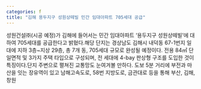 ```yaml
---
categories: f
title: "김해 용두지구 성원상떼빌 민간 임대아파트 705세대 공급"
---
```

성원건설㈜(시공 예정)가 김해에 들어서는 민간 임대아파트 ‘용두지구 성원상떼빌’에 대하여 705세대를 공급한다고 밝혔다.해당 단지는 경상남도 김해시 내덕동 67-1번지 일대에 지하 3층~지상 29층, 총 7개 동, 705세대 규모로 완성될 예정이다. 전용 84㎡ 단일면적 및 3가지 주택 타입으로 구성되며, 전 세대에 4-bay 판상형 구조를 도입한 것이 특징이다.단지 주변으로 펼쳐진 교통망도 눈여겨볼 만하다. 도보 5분 거리에 부전과 마산을 잇는 장유역이 있고 남해고속도로, 58번 지방도로, 금관대로 등을 통해 부산, 김해, 창원